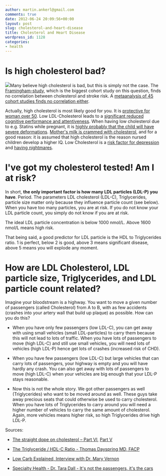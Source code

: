 ```yaml
---
author: martin.ankerl@gmail.com
comments: true
date: 2012-06-24 20:09:56+00:00
layout: post
slug: cholesterol-and-heart-disease
title: Cholesterol and Heart Disease
wordpress_id: 1128
categories:
- health
---
```


# Is high cholesterol bad?



[![](/img/2012/06/6199349754_0f213f190c_o-300x300.jpg)](/img/2012/06/6199349754_0f213f190c_o.jpg)Many believe high cholesterol is bad, but this is simply not the case. The [Framingham-study](http://www.ncbi.nlm.nih.gov/pubmed/1342260), which is the biggest cohort study on this question, finds no correlation between cholesterol and stroke risk. A [metaanalysis of 45 cohort studies finds no correlation either](http://www.ncbi.nlm.nih.gov/pubmed/8551820).

Actually, high cholesterol is most likely good for you. It is [protective for woman over 50](http://online.liebertpub.com/doi/abs/10.1089/jwh.1997.6.295). Low LDL-Cholesterol leads to a [significant reduced cognitive performance and attentiveness](http://www.ncbi.nlm.nih.gov/pubmed/14695047). When having low cholesterol due to e.g. Statins while pregnant, it is [highly probably that the child will have severe deformations](http://www.nejm.org/doi/full/10.1056/NEJM200404083501524). [Mother's milk is crammed with cholesterol](http://www.westonaprice.org/childrens-health/fat-and-cholesterol-in-human-milk), and for a good reason: it is assumed that high cholesterol is the reason nursed children develop a higher IQ. Low Cholesterol is a [risk factor for depression](http://www.ncbi.nlm.nih.gov/pubmed/10367605) and [having nightmares](http://www.bmj.com/content/332/7547/950.full).



# I've got my cholesterol tested! Am I at risk?



In short, **the only important factor is how many LDL particles (LDL-P) you have**. Period. The parameters LDL cholesterol (LDL-C), Triglycerides, particle size matter only because they influence particle count (see below). When you have too many particles, you are at risk. If you do not know your LDL particle count, you simply do not know if you are at risk. 

The ideal LDL particle concentration is below 1000 nmol/L. Above 1600 nmol/L means high risk.

That being said, a good predictor for LDL particle is the HDL to Triglycerides ratio. 1 is perfect, below 2 is good, above 3 means significant disease, above 5 means you will explode any moment.




# How are LDL Cholesterol, LDL particle size, Triglycerides, and LDL particle count related?



Imagine your bloodstream is a highway. You want to move a given number of passengers (called Cholesterol) from A to B, with as few accidents (crashes into your artery wall that build up plaque) as possible. How can you do this?





  * When you have only few passengers (low LDL-C), you can get away with using small vehicles (small LDL-particles) to carry them because this will not lead to lots of traffic. When you have lots of passengers to move (high LDL-C) and still use small vehicles, you will need lots of vehicles (high LDL-P) hence get lots of crashes (increased risk of CHD).


  * When you have few passengers (low LDL-C) but large vehicles that can carry lots of passengers, your highway is empty and you will have hardly any crash. You can also get away with lots of passengers to move (high LDL-C) when your vehicles are big enough that your LDL-P stays reasonable.


  * Now this is not the whole story. We got other passengers  as well (Triglycerides) who want to be moved around as well. These guys take away precious seats that could otherwise be used to carry cholesterol. When you have lots of Triglycerides to carry around you will need a higher number of vehicles to carry the same amount of cholesterol. Again, more vehicles means higher risk, so high Triglycerides drive high LDL-P.


Sources:


  * [The straight dope on cholesterol – Part VI](http://eatingacademy.com/nutrition/the-straight-dope-on-cholesterol-part-vi), [Part V](http://eatingacademy.com/nutrition/the-straight-dope-on-cholesterol-part-v)

  * [The Triglyceride / HDL-C Ratio - Thomas Dayspring MD, FACP](http://www.lipidcenter.com/pdf/TG_HDL_Ratio.pdf)

  * [Low Carb Explained, Interview with Dr. Mary Vernon](http://www.youtube.com/watch?v=kaquSijXJkQ)

  * [Specialty Health - Dr. Tara Dall - It's not the passengers, it's the cars](http://www.youtube.com/watch?v=8fLuxjQ2s6s)

